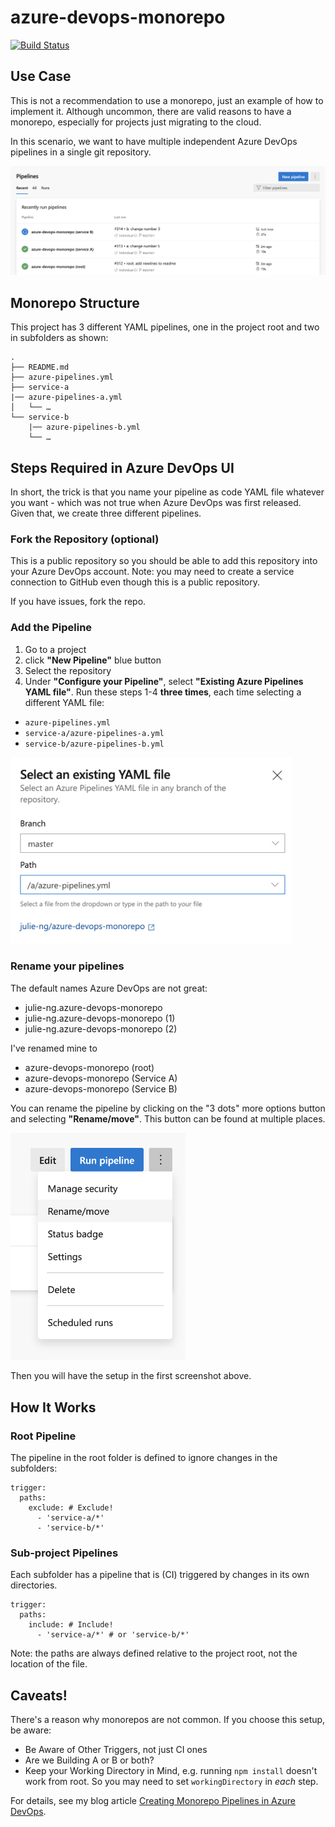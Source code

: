 # azure-devops-monorepo

[![Build Status](https://dev.azure.com/julie-msft/Public%20Demos/_apis/build/status/azure-devops-monorepo%20(root)?branchName=master)](https://dev.azure.com/julie-msft/Public%20Demos/_build/latest?definitionId=9&branchName=master)

## Use Case

This is not a recommendation to use a monorepo, just an example of how to implement it. Although uncommon, there are valid reasons to have a monorepo, especially for projects just migrating to the cloud.

In this scenario, we want to have multiple independent Azure DevOps pipelines in a single git repository.

![Goal: multiple piplines in a single repo](./images/devops-monorepo-goal.png)

## Monorepo Structure

This project has 3 different YAML pipelines, one in the project root and two in subfolders as shown:

```
.
├── README.md
├── azure-pipelines.yml
├── service-a
|── azure-pipelines-a.yml
│   └── …
└── service-b
    |── azure-pipelines-b.yml
    └── …
```

## Steps Required in Azure DevOps UI

In short, the trick is that you name your pipeline as code YAML file whatever you want - which was not true when Azure DevOps was first released. Given that, we create three different pipelines.

### Fork the Repository (optional)

This is a public repository so you should be able to add this repository into your Azure DevOps account. Note: you may need to create a service connection to GitHub even though this is a public repository. 

If you have issues, fork the repo.

### Add the Pipeline

1. Go to a project
2. click **"New Pipeline"** blue button
3. Select the repository
4. Under **"Configure your Pipeline"**, select **"Existing Azure Pipelines YAML file"**. Run these steps 1-4 **three times**, each time selecting a different YAML file:
  - `azure-pipelines.yml`
  - `service-a/azure-pipelines-a.yml`
  - `service-b/azure-pipelines-b.yml`

<img src="./images/devops-yaml-file-path.png" width="450" alt="Select a different YAML file path in the Azure DevOps UI">	

### Rename your pipelines

The default names Azure DevOps are not great:

- julie-ng.azure-devops-monorepo
- julie-ng.azure-devops-monorepo (1)
- julie-ng.azure-devops-monorepo (2)

I've renamed mine to

- azure-devops-monorepo (root)
- azure-devops-monorepo (Service A)
- azure-devops-monorepo (Service B)

You can rename the pipeline by clicking on the "3 dots" more options button and selecting **"Rename/move"**. This button can be found at multiple places.

<img src="./images/devops-rename-pipeline.png" width="280" alt="Rename your Pipeline in the Azure DevOps UI">

Then you will have the setup in the first screenshot above.

## How It Works

### Root Pipeline

The pipeline in the root folder is defined to ignore changes in the subfolders:

```
trigger:
  paths:
    exclude: # Exclude!
      - 'service-a/*'
      - 'service-b/*'
```

### Sub-project Pipelines

Each subfolder has a pipeline that is (CI) triggered by changes in its own directories. 

```
trigger:
  paths:
    include: # Include!
      - 'service-a/*' # or 'service-b/*'
```

Note: the paths are always defined relative to the project root, not the location of the file.

## Caveats!

There's a reason why monorepos are not common. If you choose this setup, be aware:

- Be Aware of Other Triggers, not just CI ones
- Are we Building A or B or both?
- Keep your Working Directory in Mind, e.g. running `npm install` doesn't work from root. So you may need to set `workingDirectory` in _each_ step.

For details, see my blog article [Creating Monorepo Pipelines in Azure DevOps](https://julie.io/writing/monorepo-pipelines-in-azure-devops/).